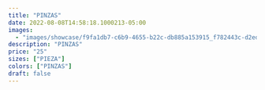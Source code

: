 ```yaml
---
title: "PINZAS"
date: 2022-08-08T14:58:18.1000213-05:00
images:
  - "images/showcase/f9fa1db7-c6b9-4655-b22c-db885a153915_f782443c-d2ed-42cb-a868-b356d47e18e4.webp"
description: "PINZAS"
price: "25"
sizes: ["PIEZA"]
colors: ["PINZAS"]
draft: false
---
```

